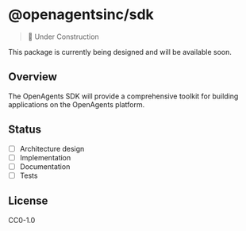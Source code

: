 # @openagentsinc/sdk

> 🚧 Under Construction

This package is currently being designed and will be available soon.

## Overview

The OpenAgents SDK will provide a comprehensive toolkit for building applications on the OpenAgents platform.

## Status

- [ ] Architecture design
- [ ] Implementation
- [ ] Documentation
- [ ] Tests

## License

CC0-1.0